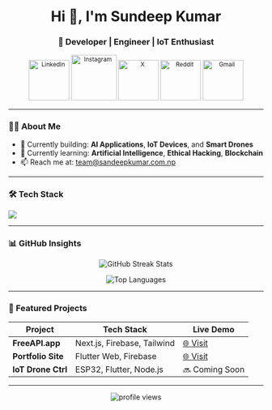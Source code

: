 <h1 align="center">Hi 👋, I'm Sundeep Kumar</h1>
<h3 align="center">🚀 Developer | Engineer | IoT Enthusiast</h3>

<p align="center">
  <small>
    <a href="https://linkedin.com/in/isundeepkumarr"><img src="https://ziadoua.github.io/m3-Markdown-Badges/badges/LinkedIn/linkedin2.svg" alt="LinkedIn" width="80"></a>
    <a href="https://www.instagram.com/sundeepkumarrr"><img src="https://ziadoua.github.io/m3-Markdown-Badges/badges/Instagram/instagram2.svg" alt="Instagram" width="90"></a>
    <a href="https://x.com/sundeepkumarr"><img src="https://ziadoua.github.io/m3-Markdown-Badges/badges/Twitter/twitter2.svg" alt="X" width="80"></a>
    <a href="https://reddit.com/user/sundeepkumarr"><img src="https://ziadoua.github.io/m3-Markdown-Badges/badges/Reddit/reddit2.svg" alt="Reddit" width="80"></a>
    <a href="mailto:sundeep9kumarr@gmail.com"><img src="https://ziadoua.github.io/m3-Markdown-Badges/badges/Gmail/gmail2.svg" alt="Gmail" width="80"></a>
  </small>
</p>

---

### 👨‍💻 About Me

- 🔭 Currently building: **AI Applications**, **IoT Devices**, and **Smart Drones**
- 🌱 Currently learning: **Artificial Intelligence**, **Ethical Hacking**, **Blockchain**
- 📫 Reach me at: [team@sandeepkumar.com.np](mailto:team@sandeepkumar.com.np)

---

### 🛠 Tech Stack

<p>
  <img src="https://skillicons.dev/icons?i=c,cpp,dart,python,flutter,react,nodejs,git,linux,mysql,firebase,mongodb,arduino,figma" />
</p>

---

### 📊 GitHub Insights

<p align="center">
  <img src="https://github-readme-streak-stats.herokuapp.com/?user=sundeepkumarr&theme=tokyonight&hide_border=true&date_format=M%20j%5B%2C%20Y%5D" alt="GitHub Streak Stats"/>
</p>

<p align="center">
  <img src="https://github-readme-stats.vercel.app/api/top-langs/?username=sundeepkumarr&layout=compact&theme=tokyonight&hide_border=true" alt="Top Languages"/>
</p>

---

### 🚀 Featured Projects

| Project             | Tech Stack                  | Live Demo |
|---------------------|-----------------------------|-----------|
| **FreeAPI.app**     | Next.js, Firebase, Tailwind | [🌐 Visit](https://freeapi.app) |
| **Portfolio Site**  | Flutter Web, Firebase       | [🌐 Visit](https://sandeepkumar.com.np) |
| **IoT Drone Ctrl**  | ESP32, Flutter, Node.js     | 🔜 Coming Soon |

---

<p align="center">
  <img src="https://komarev.com/ghpvc/?username=sundeepkumarr&label=Profile%20Views&color=blue&style=flat" alt="profile views" />
</p>
